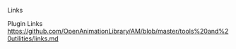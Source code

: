 Links

Plugin Links
https://github.com/OpenAnimationLibrary/AM/blob/master/tools%20and%20utilities/links.md
